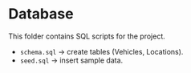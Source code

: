 # Database

This folder contains SQL scripts for the project.

- `schema.sql` → create tables (Vehicles, Locations).
- `seed.sql` → insert sample data.
